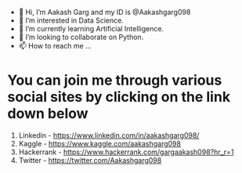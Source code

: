 - 👋 Hi, I’m Aakash Garg and my ID is @Aakashgarg098
- 👀 I’m interested in Data Science.
- 🌱 I’m currently learning Artificial Intelligence.
- 💞️ I’m looking to collaborate on Python.
- 📫 How to reach me ...

# You can join me through various social sites by clicking on the link down below

1. Linkedin - https://www.linkedin.com/in/aakashgarg098/
2. Kaggle - https://www.kaggle.com/aakashgarg098
3. Hackerrank - https://www.hackerrank.com/gargaakash098?hr_r=1
4. Twitter - https://twitter.com/Aakashgarg098

<!---
Aakashgarg098/Aakashgarg098 is a ✨ special ✨ repository because its `README.md` (this file) appears on your GitHub profile.
You can click the Preview link to take a look at your changes.
--->
